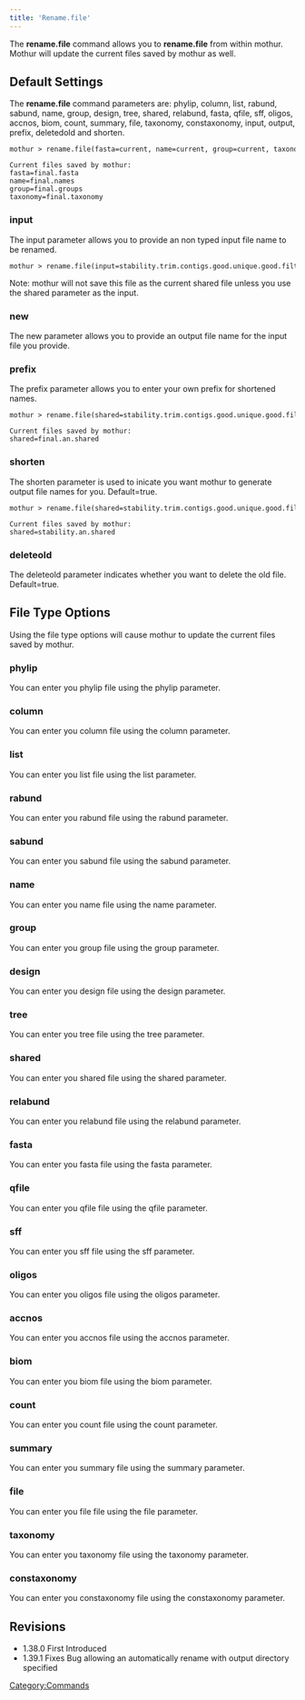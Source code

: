 ```yaml
---
title: 'Rename.file'
---
```

The **rename.file** command allows you to **rename.file** from within mothur.
Mothur will update the current files saved by mothur as well.


## Default Settings

The **rename.file** command parameters are: phylip, column, list, rabund,
sabund, name, group, design, tree, shared, relabund, fasta, qfile, sff,
oligos, accnos, biom, count, summary, file, taxonomy, constaxonomy,
input, output, prefix, deletedold and shorten.

    mothur > rename.file(fasta=current, name=current, group=current, taxonomy=current, prefix=final)

    Current files saved by mothur:
    fasta=final.fasta
    name=final.names
    group=final.groups
    taxonomy=final.taxonomy

### input

The input parameter allows you to provide an non typed input file name
to be renamed.

    mothur > rename.file(input=stability.trim.contigs.good.unique.good.filter.unique.precluster.pick.pick.pick.an.unique_list.shared, new=final.an.shared)

Note: mothur will not save this file as the current shared file unless
you use the shared parameter as the input.

### new

The new parameter allows you to provide an output file name for the
input file you provide.

### prefix

The prefix parameter allows you to enter your own prefix for shortened
names.

    mothur > rename.file(shared=stability.trim.contigs.good.unique.good.filter.unique.precluster.pick.pick.pick.an.unique_list.shared, prefix=final)

    Current files saved by mothur:
    shared=final.an.shared

### shorten

The shorten parameter is used to inicate you want mothur to generate
output file names for you. Default=true.

    mothur > rename.file(shared=stability.trim.contigs.good.unique.good.filter.unique.precluster.pick.pick.pick.an.unique_list.shared)

    Current files saved by mothur:
    shared=stability.an.shared

### deleteold

The deleteold parameter indicates whether you want to delete the old
file. Default=true.

## File Type Options

Using the file type options will cause mothur to update the current
files saved by mothur.

### phylip

You can enter you phylip file using the phylip parameter.

### column

You can enter you column file using the column parameter.

### list

You can enter you list file using the list parameter.

### rabund

You can enter you rabund file using the rabund parameter.

### sabund

You can enter you sabund file using the sabund parameter.

### name

You can enter you name file using the name parameter.

### group

You can enter you group file using the group parameter.

### design

You can enter you design file using the design parameter.

### tree

You can enter you tree file using the tree parameter.

### shared

You can enter you shared file using the shared parameter.

### relabund

You can enter you relabund file using the relabund parameter.

### fasta

You can enter you fasta file using the fasta parameter.

### qfile

You can enter you qfile file using the qfile parameter.

### sff

You can enter you sff file using the sff parameter.

### oligos

You can enter you oligos file using the oligos parameter.

### accnos

You can enter you accnos file using the accnos parameter.

### biom

You can enter you biom file using the biom parameter.

### count

You can enter you count file using the count parameter.

### summary

You can enter you summary file using the summary parameter.

### file

You can enter you file file using the file parameter.

### taxonomy

You can enter you taxonomy file using the taxonomy parameter.

### constaxonomy

You can enter you constaxonomy file using the constaxonomy parameter.

## Revisions

-   1.38.0 First Introduced
-   1.39.1 Fixes Bug allowing an automatically rename with output
    directory specified

[Category:Commands](Category:Commands)
